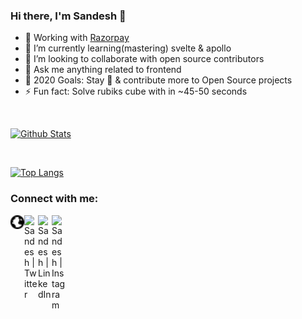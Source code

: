 ### Hi there, I'm Sandesh 👋

- 🔭 Working with [Razorpay](https://razorpay.com "Razorpay")
- 🌱 I’m currently learning(mastering) svelte & apollo
- 👯 I’m looking to collaborate with open source contributors
- 💬 Ask me anything related to frontend
- 🥅 2020 Goals: Stay 🏡 & contribute more to Open Source projects
- ⚡ Fun fact: Solve rubiks cube with in ~45-50 seconds

<br />

[![Github Stats](https://github-readme-stats.vercel.app/api?username=sandeshdamkondwar&show_icons=true)](https://github.com/sandeshdamkondwar)

<br />

[![Top Langs](https://github-readme-stats.vercel.app/api/top-langs/?username=sandeshdamkondwar&hide=html,css)](https://github.com/sandeshdamkondwar)


### Connect with me:

[<img align="left" alt="sandeshd.tech" width="22px" src="https://raw.githubusercontent.com/iconic/open-iconic/master/svg/globe.svg" />][website]
[<img align="left" alt="Sandesh | Twitter" width="22px" src="https://cdn.jsdelivr.net/npm/simple-icons@v3/icons/twitter.svg" />][twitter]
[<img align="left" alt="Sandesh | LinkedIn" width="22px" src="https://cdn.jsdelivr.net/npm/simple-icons@v3/icons/linkedin.svg" />][linkedin]
[<img align="left" alt="Sandesh | Instagram" width="22px" src="https://cdn.jsdelivr.net/npm/simple-icons@v3/icons/instagram.svg" />][instagram]



[website]: https://github.com/sandeshdamkondwar
[swiggy]: https://swiggy.in
[twitter]: https://twitter.com/sandydamy
[instagram]: https://instagram.com/sandydamy
[linkedin]: https://www.linkedin.com/in/sandeshdamkondwar
